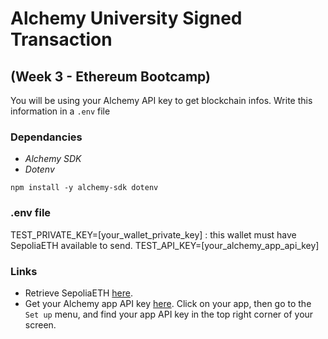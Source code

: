 # Alchemy University Signed Transaction
## (Week 3 - Ethereum Bootcamp)

You will be using your Alchemy API key to get blockchain infos. Write this information in a `.env` file

### Dependancies
- *Alchemy SDK*
- *Dotenv*
```shell
npm install -y alchemy-sdk dotenv
```
### .env file
TEST_PRIVATE_KEY=[your_wallet_private_key] : this wallet must have SepoliaETH available to send.
TEST_API_KEY=[your_alchemy_app_api_key]

### Links
- Retrieve SepoliaETH [here](https://www.alchemy.com/faucets/ethereum-sepolia).
- Get your Alchemy app API key [here](https://dashboard.alchemy.com/apps/).
  Click on your app, then go to the `Set up` menu, and find your app API key in the top right corner of your screen.